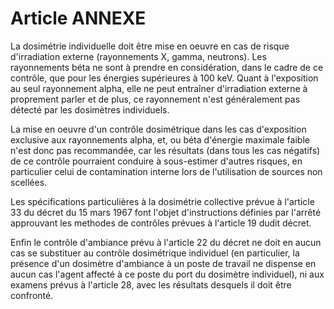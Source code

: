 # Article ANNEXE

La dosimétrie individuelle doit être mise en oeuvre en cas de risque d'irradiation externe (rayonnements X, gamma, neutrons). Les rayonnements béta ne sont à prendre en considération, dans le cadre de ce contrôle, que pour les énergies supérieures à 100 keV. Quant à l'exposition au seul rayonnement alpha, elle ne peut entraîner d'irradiation externe à proprement parler et de plus, ce rayonnement n'est généralement pas détecté par les dosimètres individuels.

La mise en oeuvre d'un contrôle dosimétrique dans les cas d'exposition exclusive aux rayonnements alpha, et, ou béta d'énergie maximale faible n'est donc pas recommandée, car les résultats (dans tous les cas négatifs) de ce contrôle pourraient conduire à sous-estimer d'autres risques, en particulier celui de contamination interne lors de l'utilisation de sources non scellées.

Les spécifications particulières à la dosimétrie collective prévue à l'article 33 du décret du 15 mars 1967 font l'objet d'instructions définies par l'arrêté approuvant les methodes de contrôles prévues à l'article 19 dudit décret.

Enfin le contrôle d'ambiance prévu à l'article 22 du décret ne doit en aucun cas se substituer au contrôle dosimétrique individuel (en particulier, la présence d'un dosimètre d'ambiance à un poste de travail ne dispense en aucun cas l'agent affecté à ce poste du port du dosimètre individuel), ni aux examens prévus à l'article 28, avec les résultats desquels il doit être confronté.
